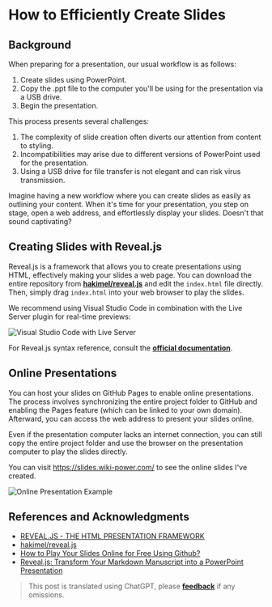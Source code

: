 # How to Efficiently Create Slides

## Background

When preparing for a presentation, our usual workflow is as follows:

1. Create slides using PowerPoint.
2. Copy the .ppt file to the computer you'll be using for the presentation via a USB drive.
3. Begin the presentation.

This process presents several challenges:

1. The complexity of slide creation often diverts our attention from content to styling.
2. Incompatibilities may arise due to different versions of PowerPoint used for the presentation.
3. Using a USB drive for file transfer is not elegant and can risk virus transmission.

Imagine having a new workflow where you can create slides as easily as outlining your content. When it's time for your presentation, you step on stage, open a web address, and effortlessly display your slides. Doesn't that sound captivating?

## Creating Slides with Reveal.js

Reveal.js is a framework that allows you to create presentations using HTML, effectively making your slides a web page. You can download the entire repository from [**hakimel/reveal.js**](https://github.com/hakimel/reveal.js) and edit the `index.html` file directly. Then, simply drag `index.html` into your web browser to play the slides.

We recommend using Visual Studio Code in combination with the Live Server plugin for real-time previews:

![Visual Studio Code with Live Server](https://img.wiki-power.com/d/wiki-media/img/20200228194307.png)

For Reveal.js syntax reference, consult the [**official documentation**](https://revealjs.com/).

## Online Presentations

You can host your slides on GitHub Pages to enable online presentations. The process involves synchronizing the entire project folder to GitHub and enabling the Pages feature (which can be linked to your own domain). Afterward, you can access the web address to present your slides online.

Even if the presentation computer lacks an internet connection, you can still copy the entire project folder and use the browser on the presentation computer to play the slides directly.

You can visit <https://slides.wiki-power.com/> to see the online slides I've created.

![Online Presentation Example](https://img.wiki-power.com/d/wiki-media/img/20200203144149.png)

## References and Acknowledgments

- [REVEAL.JS - THE HTML PRESENTATION FRAMEWORK](https://revealjs.com/)
- [hakimel/reveal.js](https://github.com/hakimel/reveal.js)
- [How to Play Your Slides Online for Free Using Github?](https://mp.weixin.qq.com/s?__biz=MzIyODI1MzYyNA==&mid=2653540643&idx=1&sn=109613b8eea57eb7589fd9ca2bf56a8b&chksm=f389bbf4c4fe32e29c1ef0cb5cc14de75dec73abf6e43568d4cb437f6133d129378112631f15&mpshare=1&scene=1&srcid=&sharer_sharetime=1582828892161&sharer_shareid=57baeb2b96d0cff9b17ac2c15b36602b&key=113f64ecf669c05f5a4d2e2852665c055c2450ffa0d0edd2be1ada7647e3a09828048a2aeeb2f46f0668254bd54d09470c1319a2e4d57bf6771460f4d5c833bd5e66e6cd5d3bd2ec209683cb408c2c53&ascene=1&uin=MTk5MDUwOTA4Mg%3D%3D&devicetype=Windows+10&version=62080079&lang=zh_CN&exportkey=AwoQ%2FVXFAgH6janLC6ZV2hA%3D&pass_ticket=z4ox3f8nl73K2MPu0EBLLe%2FAru4MK%2B7c3EfDVNQbWWoZL0WujjMAwkBNocQsOmu8)
- [Reveal.js: Transform Your Markdown Manuscript into a PowerPoint Presentation](https://sspai.com/post/40657)

> This post is translated using ChatGPT, please [**feedback**](https://github.com/linyuxuanlin/Wiki_MkDocs/issues/new) if any omissions.